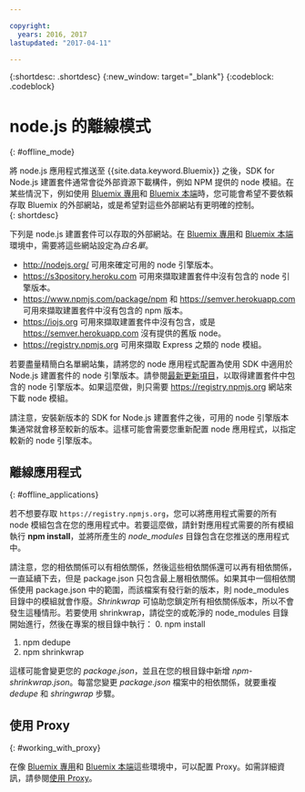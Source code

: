 ```yaml
---

copyright:
  years: 2016, 2017
lastupdated: "2017-04-11"

---
```


{:shortdesc: .shortdesc}
{:new_window: target="_blank"}
{:codeblock: .codeblock}


# node.js 的離線模式
{: #offline_mode}

將 node.js 應用程式推送至 {{site.data.keyword.Bluemix}} 之後，SDK for Node.js 建置套件通常會從外部資源下載構件，例如 NPM 提供的 node 模組。在某些情況下，例如使用 [Bluemix 專用](/docs/dedicated/index.html#dedicated)和 [Bluemix 本端](/docs/local/index.html#local)時，您可能會希望不要依賴存取 Bluemix 的外部網站，或是希望對這些外部網站有更明確的控制。  
{: shortdesc}

下列是 node.js 建置套件可以存取的外部網站。在 [Bluemix 專用](/docs/dedicated/index.html#dedicated)和 [Bluemix 本端](/docs/local/index.html#local)環境中，需要將這些網站設定為*白名單*。

* http://nodejs.org/ 可用來確定可用的 node 引擎版本。
* https://s3pository.heroku.com 可用來擷取建置套件中沒有包含的 node 引擎版本。
*  https://www.npmjs.com/package/npm 和 https://semver.herokuapp.com 可用來擷取建置套件中沒有包含的 npm 版本。
* https://iojs.org 可用來擷取建置套件中沒有包含，或是 https://semver.herokuapp.com 沒有提供的舊版 node。
* https://registry.npmjs.org 可用來擷取 Express 之類的 node 模組。

若要盡量精簡白名單網站集，請將您的 node 應用程式配置為使用 SDK 中適用於 Node.js 建置套件的 node 引擎版本。請參閱[最新更新項目](./updates.html)，以取得建置套件中包含的 node 引擎版本。如果這麼做，則只需要 https://registry.npmjs.org 網站來下載 node 模組。

請注意，安裝新版本的 SDK for Node.js 建置套件之後，可用的 node 引擎版本集通常就會移至較新的版本。這樣可能會需要您重新配置 node 應用程式，以指定較新的 node 引擎版本。


## 離線應用程式
{: #offline_applications}

若不想要存取 `https://registry.npmjs.org`，您可以將應用程式需要的所有 node 模組包含在您的應用程式中。若要這麼做，請針對應用程式需要的所有模組執行 **npm install**，並將所產生的 *node_modules* 目錄包含在您推送的應用程式中。

請注意，您的相依關係可以有相依關係，然後這些相依關係還可以再有相依關係，一直延續下去，但是 package.json
只包含最上層相依關係。如果其中一個相依關係使用 package.json 中的範圍，而該檔案有發行新的版本，則 node_modules 目錄中的模組就會作廢。*Shrinkwrap* 可協助您鎖定所有相依關係版本，所以不會發生這種情形。若要使用 shrinkwrap，請從空的或乾淨的 node_modules 目錄開始進行，然後在專案的根目錄中執行：
0. npm install
1. npm dedupe
2. npm shrinkwrap

這樣可能會變更您的 *package.json*，並且在您的根目錄中新增 *npm-shrinkwrap.json*。每當您變更 *package.json* 檔案中的相依關係，就要重複 *dedupe* 和 *shringwrap* 步驟。

## 使用 Proxy
{: #working_with_proxy}

在像 [Bluemix 專用](/docs/dedicated/index.html#dedicated)和 [Bluemix 本端](/docs/local/index.html#local)這些環境中，可以配置 Proxy。如需詳細資訊，請參閱[使用 Proxy](/docs/manageapps/workingWithProxy.html)。
